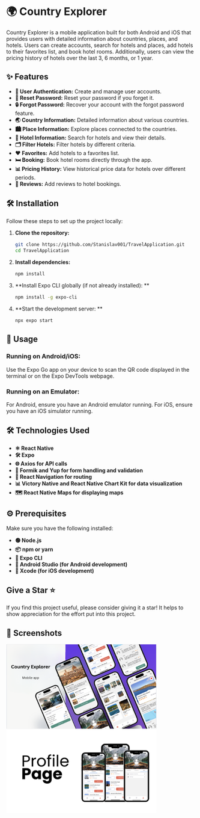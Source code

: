 # 🌍 Country Explorer

Country Explorer is a mobile application built for both Android and iOS that provides users with detailed information about countries, places, and hotels. Users can create accounts, search for hotels and places, add hotels to their favorites list, and book hotel rooms. Additionally, users can view the pricing history of hotels over the last 3, 6 months, or 1 year.

## ✨ Features

- **🔐 User Authentication:** Create and manage user accounts.
- **🔑 Reset Password:** Reset your password if you forget it.
- **🔒 Forgot Password:** Recover your account with the forgot password feature.
- **🌏 Country Information:** Detailed information about various countries.
- **🏙️ Place Information:** Explore places connected to the countries.
- **🏨 Hotel Information:** Search for hotels and view their details.
- **🗂️ Filter Hotels:** Filter hotels by different criteria.
- **❤️ Favorites:** Add hotels to a favorites list.
- **🛏️ Booking:** Book hotel rooms directly through the app.
- **📊 Pricing History:** View historical price data for hotels over different periods.
- **📝 Reviews:** Add reviews to hotel bookings.

## 🛠️ Installation

Follow these steps to set up the project locally:

1. **Clone the repository:**

   ```bash
   git clone https://github.com/Stanislav001/TravelApplication.git
   cd TravelApplication
   ```

2. **Install dependencies:**

   ```bash
   npm install
   ```

3. **Install Expo CLI globally (if not already installed): **

   ```bash
   npm install -g expo-cli
   ```

4. **Start the development server: **

   ```bash
   npx expo start
   ```

## 🚀 Usage

### Running on Android/iOS:

Use the Expo Go app on your device to scan the QR code displayed in the terminal or on the Expo DevTools webpage.

### Running on an Emulator:

For Android, ensure you have an Android emulator running.
For iOS, ensure you have an iOS simulator running.

## 🛠️ Technologies Used

- **⚛️ React Native**
- **🛠️ Expo**
- **🌐 Axios for API calls**
- **📝 Formik and Yup for form handling and validation**
- **🧭 React Navigation for routing**
- **📊 Victory Native and React Native Chart Kit for data visualization**
- **🗺️ React Native Maps for displaying maps**

## ⚙️ Prerequisites

Make sure you have the following installed:

- **🟢 Node.js**
- **📦 npm or yarn**
- **📱 Expo CLI**
- **🤖 Android Studio (for Android development)**
- **🍎 Xcode (for iOS development)**

## Give a Star ⭐

If you find this project useful, please consider giving it a star! It helps to show appreciation for the effort put into this project.

## 📸 Screenshots

<img src="screenshots/wallpaper.png" alt="Screenshot 1" width="400">
<img src="screenshots/profile-screen.png" alt="Screenshot 2" width="400">
